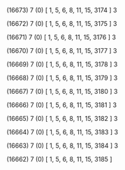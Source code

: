(16673) 7 (0) [ 1, 5, 6, 8, 11, 15, 3174 ] 3 


(16672) 7 (0) [ 1, 5, 6, 8, 11, 15, 3175 ] 3 


(16671) 7 (0) [ 1, 5, 6, 8, 11, 15, 3176 ] 3 


(16670) 7 (0) [ 1, 5, 6, 8, 11, 15, 3177 ] 3 


(16669) 7 (0) [ 1, 5, 6, 8, 11, 15, 3178 ] 3 


(16668) 7 (0) [ 1, 5, 6, 8, 11, 15, 3179 ] 3 


(16667) 7 (0) [ 1, 5, 6, 8, 11, 15, 3180 ] 3 


(16666) 7 (0) [ 1, 5, 6, 8, 11, 15, 3181 ] 3 


(16665) 7 (0) [ 1, 5, 6, 8, 11, 15, 3182 ] 3 


(16664) 7 (0) [ 1, 5, 6, 8, 11, 15, 3183 ] 3 


(16663) 7 (0) [ 1, 5, 6, 8, 11, 15, 3184 ] 3 


(16662) 7 (0) [ 1, 5, 6, 8, 11, 15, 3185 ]  

